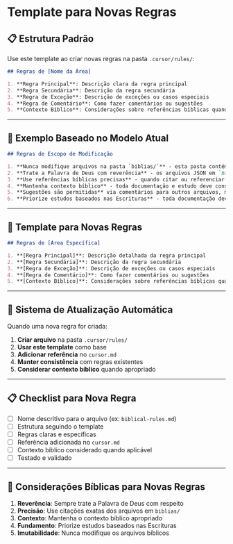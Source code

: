 # Template para Novas Regras

## 📋 Estrutura Padrão

Use este template ao criar novas regras na pasta `.cursor/rules/`:

```markdown
## Regras de [Nome da Área]

1. **Regra Principal**: Descrição clara da regra principal
2. **Regra Secundária**: Descrição da regra secundária
3. **Regra de Exceção**: Descrição de exceções ou casos especiais
4. **Regra de Comentário**: Como fazer comentários ou sugestões
5. **Contexto Bíblico**: Considerações sobre referências bíblicas quando aplicável
```

---

## 🎯 Exemplo Baseado no Modelo Atual

```markdown
## Regras de Escopo de Modificação

1. **Nunca modifique arquivos na pasta `biblias/`** - esta pasta contém a Palavra de Deus em formato JSON e é considerada imutável e sagrada.
2. **Trate a Palavra de Deus com reverência** - os arquivos JSON em `biblias/` são as Escrituras Sagradas e devem ser referenciadas com respeito.
3. **Use referências bíblicas precisas** - quando citar ou referenciar passagens bíblicas, sempre use os arquivos em `biblias/` como fonte autoritativa.
4. **Mantenha contexto bíblico** - toda documentação e estudo deve considerar o contexto das Escrituras disponíveis.
5. **Sugestões são permitidas** via comentários para outros arquivos, mas nunca para a Palavra de Deus.
6. **Priorize estudos baseados nas Escrituras** - toda documentação deve ter fundamento bíblico quando apropriado.
```

---

## 📝 Template para Novas Regras

```markdown
## Regras de [Área Específica]

1. **[Regra Principal]**: Descrição detalhada da regra principal
2. **[Regra Secundária]**: Descrição da regra secundária
3. **[Regra de Exceção]**: Descrição de exceções ou casos especiais
4. **[Regra de Comentário]**: Como fazer comentários ou sugestões
5. **[Contexto Bíblico]**: Considerações sobre referências bíblicas quando aplicável
```

---

## 🔄 Sistema de Atualização Automática

Quando uma nova regra for criada:

1. **Criar arquivo** na pasta `.cursor/rules/`
2. **Usar este template** como base
3. **Adicionar referência** no `cursor.md`
4. **Manter consistência** com regras existentes
5. **Considerar contexto bíblico** quando apropriado

---

## 📋 Checklist para Nova Regra

- [ ] Nome descritivo para o arquivo (ex: `biblical-rules.md`)
- [ ] Estrutura seguindo o template
- [ ] Regras claras e específicas
- [ ] Referência adicionada no `cursor.md`
- [ ] Contexto bíblico considerado quando aplicável
- [ ] Testado e validado

---

## 📖 **Considerações Bíblicas para Novas Regras**

1. **Reverência**: Sempre trate a Palavra de Deus com respeito
2. **Precisão**: Use citações exatas dos arquivos em `biblias/`
3. **Contexto**: Mantenha o contexto bíblico apropriado
4. **Fundamento**: Priorize estudos baseados nas Escrituras
5. **Imutabilidade**: Nunca modifique os arquivos bíblicos 